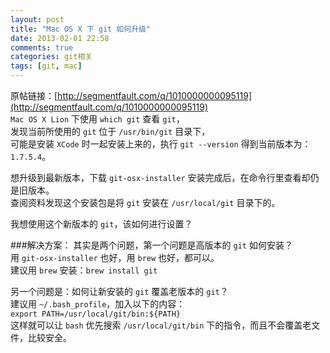 ```yaml
---
layout: post
title: "Mac OS X 下 git 如何升级"
date: 2013-02-01 22:58
comments: true
categories: git相关
tags: [git, mac]
---
```

原帖链接：[http://segmentfault.com/q/1010000000095119](http://segmentfault.com/q/1010000000095119)  
`Mac OS X Lion` 下使用 `which git` 查看 `git`，  
发现当前所使用的 `git` 位于 `/usr/bin/git` 目录下，  
可能是安装 `XCode` 时一起安装上来的，执行 `git --version` 得到当前版本为：`1.7.5.4`。  

想升级到最新版本，下载 `git-osx-installer` 安装完成后，在命令行里查看却仍是旧版本。  
查阅资料发现这个安装包是将 `git` 安装在 `/usr/local/git` 目录下的。  

我想使用这个新版本的 `git`，该如何进行设置？

###解决方案：
其实是两个问题，第一个问题是高版本的 `git` 如何安装？  
用 `git-osx-installer` 也好，用 `brew` 也好，都可以。  
建议用 `brew` 安装：`brew install git`  

另一个问题是：如何让新安装的 `git` 覆盖老版本的 `git`？  
建议用 `~/.bash_profile`，加入以下的内容：  
`export PATH=/usr/local/git/bin:${PATH}`  
这样就可以让 `bash` 优先搜索 `/usr/local/git/bin` 下的指令，而且不会覆盖老文件，比较安全。  



